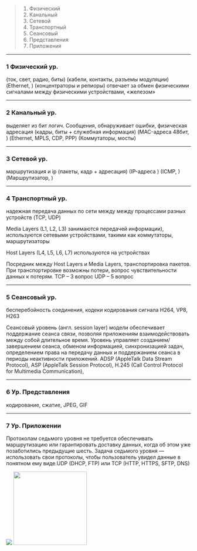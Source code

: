 
> 1. Физический
> 2. Канальный
> 3. Сетевой
> 4. Транспортный
> 5. Сеансовый 
> 6. Представления
> 7. Приложения

---


### 1 Физический ур.

(ток, свет, радио, биты) (кабели, контакты, разъемы модуляции) (Ethernet, ) (концентраторы и репиоры) отвечает за обмен физическими сигналами между физическими устройствами, «железом»

---

### 2 Канальный ур. 

выделяет из бит логич. Сообщения, обнаруживает ошибки, физическая адресация (кадры, биты + служебная информация) (MAC-адреса 48бит, ) (Ethernet, MPLS, CDP, PPP) (Коммутаторы, мосты)

---

### 3 Сетевой ур.

маршрутизация и ip (пакеты, кадр + адресация) (IP-адреса ) (ICMP, ) (Маршрутизатор, )

---

### 4 Транспортный ур.

надежная передача данных по сети между между процессами разных устройств (TCP, UDP)

Media Layers (L1, L2, L3) занимаются передачей информации), используются сетевыми устройствами, такими как коммутаторы, маршрутизаторы

Host Layers (L4, L5, L6, L7) используются на устройствах

Посредник между Host Layers и Media Layers, транспортировка пакетов. При транспортировке возможны потери, вопрос чувствительности данных к потерям. TCP – 3 вопрос UDP – 5 вопрос

---

### 5 Сеансовый ур.

бесперебойность соединения, кодеки кодирования сигнала H264, VP8, H263

Сеансовый уровень (англ. session layer) модели обеспечивает поддержание сеанса связи, позволяя приложениям взаимодействовать между собой длительное время. Уровень управляет созданием/завершением сеанса, обменом информацией, синхронизацией задач, определением права на передачу данных и поддержанием сеанса в периоды неактивности приложений.
ADSP (AppleTalk Data Stream Protocol), ASP (AppleTalk Session Protocol), H.245 (Call Control Protocol for Multimedia Communication),

---

### 6 Ур. Представления

кодирование, сжатие, JPEG, GIF

---

### 7 Ур. Приложении

Протоколам седьмого уровня не требуется обеспечивать маршрутизацию или гарантировать доставку данных, когда об этом уже позаботились предыдущие шесть. Задача седьмого уровня — использовать свои протоколы, чтобы пользователь увидел данные в понятном ему виде.UDP (DHCP, FTP) или TCP (HTTP, HTTPS, SFTP, DNS)




<img src="https://raw.githubusercontent.com/xxl601/xxl601.github.io/main/osi_2/1.png">
<img src="https://raw.githubusercontent.com/xxl601/xxl601.github.io/main/osi_2/2.png" height="200px">

